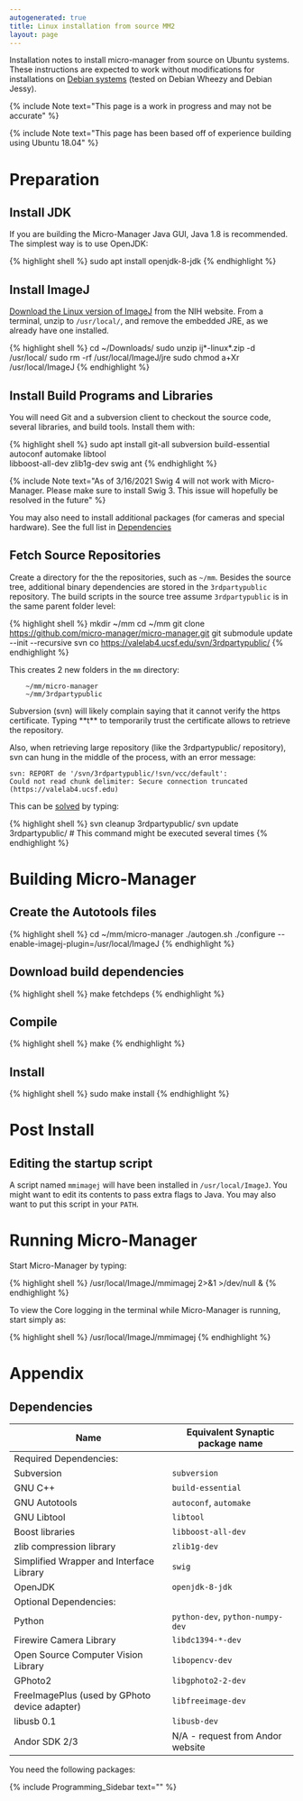 ```yaml
---
autogenerated: true
title: Linux installation from source MM2
layout: page
---
```


Installation notes to install micro-manager from source on Ubuntu
systems. These instructions are expected to work without modifications
for installations on [Debian systems](http://debian.org) (tested on
Debian Wheezy and Debian Jessy).

{% include Note text="This page is a work in progress and may not be accurate" %}

{% include Note text="This page has been based off of experience building using Ubuntu 18.04" %}

# Preparation

## Install JDK

If you are building the Micro-Manager Java GUI, Java 1.8 is recommended.
The simplest way is to use OpenJDK:

{% highlight shell %}
sudo apt install openjdk-8-jdk
{% endhighlight %}

## Install ImageJ

[Download the Linux version of
ImageJ](http://rsb.info.nih.gov/ij/download.html) from the NIH website.
From a terminal, unzip to `/usr/local/`, and remove the embedded JRE, as
we already have one installed.

{% highlight shell %}
cd ~/Downloads/
sudo unzip ij*-linux*.zip -d /usr/local/
sudo rm -rf /usr/local/ImageJ/jre
sudo chmod a+Xr /usr/local/ImageJ
{% endhighlight %}

## Install Build Programs and Libraries

You will need Git and a subversion client to checkout the source code,
several libraries, and build tools. Install them with:

{% highlight shell %}
sudo apt install git-all subversion build-essential autoconf automake libtool \
                     libboost-all-dev zlib1g-dev swig ant
{% endhighlight %}

{% include Note text="As of 3/16/2021 Swig 4 will not work with Micro-Manager. Please make sure to install Swig 3. This issue will hopefully be resolved in the future" %}

You may also need to install additional packages (for cameras and
special hardware). See the full list in
[Dependencies](#Dependencies "wikilink")

## Fetch Source Repositories

Create a directory for the the repositories, such as `~/mm`. Besides the
source tree, additional binary dependencies are stored in the
`3rdpartypublic` repository. The build scripts in the source tree assume
`3rdpartypublic` is in the same parent folder level:

{% highlight shell %}
mkdir ~/mm
cd ~/mm
git clone https://github.com/micro-manager/micro-manager.git
git submodule update --init --recursive
svn co https://valelab4.ucsf.edu/svn/3rdpartypublic/
{% endhighlight %}

This creates 2 new folders in the `mm` directory:

``` 
    ~/mm/micro-manager
    ~/mm/3rdpartypublic
```

Subversion (svn) will likely complain saying that it cannot verify the
https certificate. Typing \*\*t\*\* to temporarily trust the certificate
allows to retrieve the repository.

Also, when retrieving large repository (like the 3rdpartypublic/
repository), svn can hung in the middle of the process, with an error
message:

    svn: REPORT de '/svn/3rdpartypublic/!svn/vcc/default': 
    Could not read chunk delimiter: Secure connection truncated (https://valelab4.ucsf.edu)

This can be
[solved](http://stackoverflow.com/questions/4031845/svn-resuming-aborted-checkout#13789596)
by typing:

{% highlight shell %}
svn cleanup 3rdpartypublic/
svn update 3rdpartypublic/ # This command might be executed several times
{% endhighlight %}

# Building Micro-Manager

## Create the Autotools files

{% highlight shell %}
cd ~/mm/micro-manager
./autogen.sh
./configure --enable-imagej-plugin=/usr/local/ImageJ
{% endhighlight %}

## Download build dependencies

{% highlight shell %}
make fetchdeps
{% endhighlight %}

## Compile

{% highlight shell %}
make
{% endhighlight %}

## Install

{% highlight shell %}
sudo make install
{% endhighlight %}

# Post Install

## Editing the startup script

A script named `mmimagej` will have been installed in
`/usr/local/ImageJ`. You might want to edit its contents to pass extra
flags to Java. You may also want to put this script in your `PATH`.

# Running Micro-Manager

Start Micro-Manager by typing:

{% highlight shell %}
/usr/local/ImageJ/mmimagej 2>&1 >/dev/null &
{% endhighlight %}

To view the Core logging in the terminal while Micro-Manager is running,
start simply as:

{% highlight shell %}
/usr/local/ImageJ/mmimagej
{% endhighlight %}

# Appendix

## Dependencies

| Name                                          | Equivalent Synaptic package name |
| --------------------------------------------- | -------------------------------- |
| Required Dependencies:                        |                                  |
| Subversion                                    | `subversion`                     |
| GNU C++                                       | `build-essential`                |
| GNU Autotools                                 | `autoconf`, `automake`           |
| GNU Libtool                                   | `libtool`                        |
| Boost libraries                               | `libboost-all-dev`               |
| zlib compression library                      | `zlib1g-dev`                     |
| Simplified Wrapper and Interface Library      | `swig`                           |
| OpenJDK                                       | `openjdk-8-jdk`                  |
| Optional Dependencies:                        |                                  |
| Python                                        | `python-dev`, `python-numpy-dev` |
| Firewire Camera Library                       | `libdc1394-*-dev`                |
| Open Source Computer Vision Library           | `libopencv-dev`                  |
| GPhoto2                                       | `libgphoto2-2-dev`               |
| FreeImagePlus (used by GPhoto device adapter) | `libfreeimage-dev`               |
| libusb 0.1                                    | `libusb-dev`                     |
| Andor SDK 2/3                                 | N/A - request from Andor website |

You need the following packages:

{% include Programming_Sidebar text="" %}
